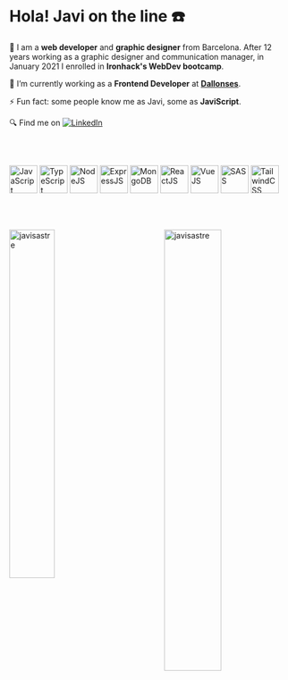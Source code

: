 <h1>Hola! Javi on the line ☎️</h1>

🧬 I am a **web developer** and **graphic designer** from Barcelona. After 12 years working as a graphic designer and communication manager, in January 2021 I enrolled in **Ironhack's WebDev bootcamp**.

🔭 I’m currently working as a **Frontend Developer** at **[Dallonses](https://www.dallonses.com/ca/)**.

⚡ Fun fact: some people know me as Javi, some as **JaviScript**.

🔍 Find me on [![LinkedIn](https://img.shields.io/badge/linkedin-%230077B5.svg?style=for-the-badge&logo=linkedin&logoColor=white)](https://www.linkedin.com/in/javi-sastre-web-dev/)

<br><br>

<p align="left" width="100%">
<img src="https://cdn.jsdelivr.net/gh/devicons/devicon/icons/javascript/javascript-original.svg" alt="JavaScript" height="50px" />
<img src="https://cdn.jsdelivr.net/gh/devicons/devicon/icons/typescript/typescript-original.svg" alt="TypeScript" height="50px" />    
<img src="https://cdn.jsdelivr.net/gh/devicons/devicon/icons/nodejs/nodejs-original.svg" alt="NodeJS" height="50px" />
<img src="https://cdn.jsdelivr.net/gh/devicons/devicon/icons/express/express-original-wordmark.svg" alt="ExpressJS" height="50px" /> 
<img src="https://cdn.jsdelivr.net/gh/devicons/devicon/icons/mongodb/mongodb-original-wordmark.svg" alt="MongoDB" height="50px" />
<img src="https://cdn.jsdelivr.net/gh/devicons/devicon/icons/react/react-original-wordmark.svg" alt="ReactJS" height="50px" />
 <img src="https://cdn.jsdelivr.net/gh/devicons/devicon/icons/vuejs/vuejs-original-wordmark.svg" alt="VueJS" height="50px"/> 
<img src="https://cdn.jsdelivr.net/gh/devicons/devicon/icons/sass/sass-original.svg" alt="SASS" height="50px" />
 <img src="https://cdn.jsdelivr.net/gh/devicons/devicon/icons/tailwindcss/tailwindcss-original-wordmark.svg" height="50p" alt="TailwindCSS"/>
</p>

<br><br>

<p><img align="left" src="https://github-readme-stats.vercel.app/api/top-langs?username=javisastre&show_icons=true&theme=dark&locale=en&layout=compact&hide=handlebars,shell" alt="javisastre" width="40%"/><img align="right" src="https://github-readme-stats.vercel.app/api?username=javisastre&show_icons=true&theme=dark&locale=en" alt="javisastre" width="45%"/></p><br>
